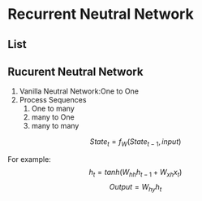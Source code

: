 # Recurrent Neutral Network

## List

## Rucurent Neutral Network
1. Vanilla Neutral Network:One to One
2. Process Sequences
   1. One to many
   2. many to One
   3. many to many

$$State_t = f_W(State_{t-1},input)$$

For example:
$$h_t = tanh(W_{hh}h_{t-1}+W_{xh}x_t)$$
$$Output = W_{hy}h_t$$